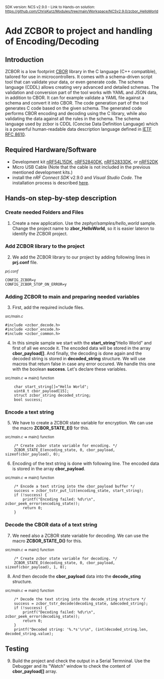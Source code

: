 <sup>SDK version: NCS v2.9.0  -  Link to Hands-on solution: https://github.com/ChrisKurz/Modules/tree/main/Workspace/NCSv2.9.0/zcbor_HelloWorld</sup>

# Add ZCBOR to project and handling of Encoding/Decoding

## Introduction

ZCBOR is a low footprint [CBOR](https://en.wikipedia.org/wiki/CBOR) library in the C language (C++ compatible), tailored for use in microcontrollers. It comes with a schema-driven script tool that can validate your data, or even generate code. The schema language (CDDL) allows creating very advanced and detailed schemas. The validation and conversion part of the tool works with YAML and JSON data, in addition to CBOR.
It can for example validate a YAML file against a schema and convert it into CBOR. The code generation part of the tool generates C code based on the given schema. The generated code performs CBOR encoding and decoding using the C library, while also validating the data against all the rules in the schema. The schema language used by zcbor is CDDL (Concise Data Definition Language) which is a powerful human-readable data description language defined in [IETF RFC 8610](https://datatracker.ietf.org/doc/rfc8610/).


## Required Hardware/Software
- Development kit [nRF54L15DK](https://www.nordicsemi.com/Products/Development-hardware/nRF54L15-DK), [nRF52840DK](https://www.nordicsemi.com/Products/Development-hardware/nRF52840-DK), [nRF52833DK](https://www.nordicsemi.com/Products/Development-hardware/nRF52833-DK), or [nRF52DK](https://www.nordicsemi.com/Products/Development-hardware/nrf52-dk) 
- Micro USB Cable (Note that the cable is not included in the previous mentioned development kits.)
- install the _nRF Connect SDK_ v2.9.0 and _Visual Studio Code_. The installation process is described [here](https://academy.nordicsemi.com/courses/nrf-connect-sdk-fundamentals/lessons/lesson-1-nrf-connect-sdk-introduction/topic/exercise-1-1/).


## Hands-on step-by-step description 

### Create needed Folders and Files

1) Create a new application. Use the _zephyr/samples/hello_world_ sample. Change the project name to __zbor_HelloWorld__, so it is easier lateron to identify the ZCBOR project.  


### Add ZCBOR library to the project

2) We add the ZCBOR library to our project by adding following lines in __prj.conf__ file.

  <sup>_prj.conf_</sup>  

    CONFIG_ZCBOR=y
    CONFIG_ZCBOR_STOP_ON_ERROR=y


### Adding ZCBOR to main and preparing needed variables

3) First, add the required include files.

  <sup>_src/main.c_</sup>  

    #include <zcbor_decode.h>
    #include <zcbor_encode.h>
    #include <zcbor_common.h>

4) In this simple sample we start with the __start_string__"Hello World" and first of all we encode it. The encoded data will be stored in the array __cbor_payload[]__. And finally, the decoding is done again and the decoded string is stored in __decoded_string__ structure. We will use macros that return false in case any error occured. We handle this one with the boolean __success__. Let's declare these variables. 

  <sup>_src/main.c_ => main() function</sup>  

        char start_string[]="Hello World";
        uint8_t cbor_payload[15];
        struct zcbor_string decoded_string;
        bool success;

### Encode a text string

5) We have to create a ZCBOR state variable for encryption. We can use the macro __ZCBOR_STATE_E()__ for this.

  <sup>_src/main.c_ => main() function</sup>  
         
        /* Create zcbor state variable for encoding. */
        ZCBOR_STATE_E(encoding_state, 0, cbor_payload, sizeof(cbor_payload), 0);

6) Encoding of the text string is done with following line. The encoded data is stored in the array __cbor_payload__.

  <sup>_src/main.c_ => main() function</sup>  
         
        /* Encode a text string into the cbor_payload buffer */
        success = zcbor_tstr_put_lit(encoding_state, start_string);
        if (!success) {
            printf("Encoding failed: %d\r\n", zcbor_peek_error(encoding_state));
            return 0;
        }

### Decode the CBOR data of a text string

7) We need also a ZCBOR state variable for decoding. We can use the macro __ZCBOR_STATE_D()__ for this.

  <sup>_src/main.c_ => main() function</sup>  
         
        /* Create zcbor state variable for decoding. */
        ZCBOR_STATE_D(decoding_state, 0, cbor_payload, sizeof(cbor_payload), 1, 0);

8) And then decode the __cbor_payload__ data into the __decode_sting__ structure.

  <sup>_src/main.c_ => main() function</sup>  
         
        /* Decode the text string into the decode_sting structure */
        success = zcbor_tstr_decode(decoding_state, &decoded_string);
        if (!success) {
            printf("Decoding failed: %d\r\n", zcbor_peek_error(decoding_state));
            return 0;
        }
        printf("Decoded string: '%.*s'\r\n", (int)decoded_string.len, decoded_string.value);


## Testing

9) Build the project and check the output in a Serial Termninal. Use the Debugger and its "Watch" window to check the content of __cbor_payload[]__ array. 
